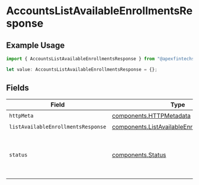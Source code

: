 # AccountsListAvailableEnrollmentsResponse

## Example Usage

```typescript
import { AccountsListAvailableEnrollmentsResponse } from "@apexfintechsolutions/ascend-sdk/models/operations";

let value: AccountsListAvailableEnrollmentsResponse = {};
```

## Fields

| Field                                                                                                        | Type                                                                                                         | Required                                                                                                     | Description                                                                                                  |
| ------------------------------------------------------------------------------------------------------------ | ------------------------------------------------------------------------------------------------------------ | ------------------------------------------------------------------------------------------------------------ | ------------------------------------------------------------------------------------------------------------ |
| `httpMeta`                                                                                                   | [components.HTTPMetadata](../../models/components/httpmetadata.md)                                           | :heavy_check_mark:                                                                                           | N/A                                                                                                          |
| `listAvailableEnrollmentsResponse`                                                                           | [components.ListAvailableEnrollmentsResponse](../../models/components/listavailableenrollmentsresponse.md)   | :heavy_minus_sign:                                                                                           | OK                                                                                                           |
| `status`                                                                                                     | [components.Status](../../models/components/status.md)                                                       | :heavy_minus_sign:                                                                                           | INVALID_ARGUMENT: The request is not valid, additional information may be present in the BadRequest details. |